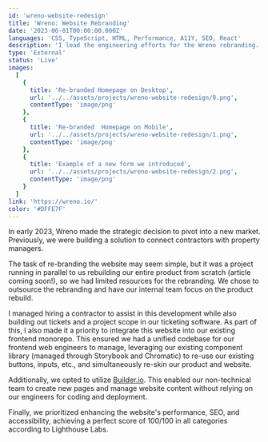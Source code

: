 ```yaml
---
id: 'wreno-website-redesign'
title: 'Wreno: Website Rebranding'
date: '2023-06-01T00:00:00.000Z'
languages: 'CSS, TypeScript, HTML, Performance, A11Y, SEO, React'
description: 'I lead the engineering efforts for the Wreno rebranding. We used this time to reduce technical debt, improve lighthouse and SEO ratings, and standardize our tech stack.'
type: 'External'
status: 'Live'
images:
  [
    {
      title: 'Re-branded Homepage on Desktop',
      url: '../../assets/projects/wreno-website-redesign/0.png',
      contentType: 'image/png'
    },
    {
      title: 'Re-branded  Homepage on Mobile',
      url: '../../assets/projects/wreno-website-redesign/1.png',
      contentType: 'image/png'
    },
    {
      title: 'Example of a new form we introduced',
      url: '../../assets/projects/wreno-website-redesign/2.png',
      contentType: 'image/png'
    }
  ]
link: 'https://wreno.io/'
color: '#DFFE7F'
---
```


In early 2023, Wreno made the strategic decision to pivot into a new market. Previously, we were building a solution to connect contractors with property managers.

<!-- TODO: Add link to vendorease article when ready -->

The task of re-branding the website may seem simple, but it was a project running in parallel to us rebuilding our entire product from scratch (article coming soon!), so we had limited resources for the rebranding. We chose to outsource the rebranding and have our internal team focus on the product rebuild.

I managed hiring a contractor to assist in this development while also building out tickets and a project scope in our ticketing software. As part of this, I also made it a priority to integrate this website into our existing frontend monorepo. This ensured we had a unified codebase for our frontend web engineers to manage, leveraging our existing component library (managed through Storybook and Chromatic) to re-use our existing buttons, inputs, etc., and simultaneously re-skin our product and website.

Additionally, we opted to utilize [Builder.io](https://builder.io). This enabled our non-technical team to create new pages and manage website content without relying on our engineers for coding and deployment.

Finally, we prioritized enhancing the website's performance, SEO, and accessibility, achieving a perfect score of 100/100 in all categories according to Lighthouse Labs.
